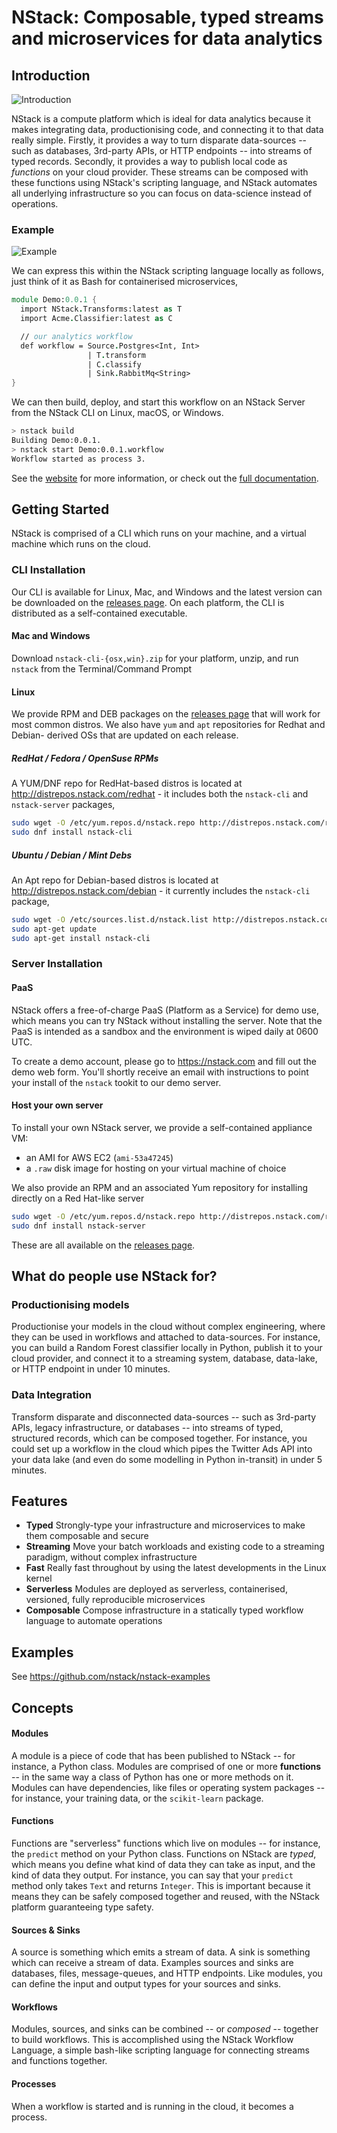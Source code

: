 # NStack: Composable, typed streams and microservices for data analytics

## Introduction

![Introduction](https://cdn.rawgit.com/nstack/nstack/ebe779d9f560ba618b7804bbdceaa589801ea2ff/images/readme-flowchart-intro.svg)

NStack is a compute platform which is ideal for data analytics because it makes integrating data, productionising code, and connecting it to that data really simple. Firstly, it provides a way to turn disparate data-sources -- such as databases, 3rd-party APIs, or HTTP endpoints -- into streams of typed records. Secondly, it provides a way to publish local code as *functions* on your cloud provider. These streams can be composed with these functions using NStack's scripting language, and NStack automates all underlying infrastructure so you can focus on data-science instead of operations.


### Example

![Example](https://cdn.rawgit.com/nstack/nstack/ebe779d9f560ba618b7804bbdceaa589801ea2ff/images/readme-flowchart-example.svg)

We can express this within the NStack scripting language locally as follows, just think of it as Bash for containerised microservices,

```fsharp
module Demo:0.0.1 {
  import NStack.Transforms:latest as T
  import Acme.Classifier:latest as C

  // our analytics workflow
  def workflow = Source.Postgres<Int, Int> 
                 | T.transform
                 | C.classify
                 | Sink.RabbitMq<String>
}
```

We can then build, deploy, and start this workflow on an NStack Server from the NStack CLI on Linux, macOS, or Windows.

```bash
> nstack build
Building Demo:0.0.1.
> nstack start Demo:0.0.1.workflow
Workflow started as process 3.
```


<!-- NStack is platform-agnostic, which means it can run anywhere. -->

See the [website](https://nstack.com) for more information, or check out the [full documentation](https://docs.nstack.com).


## Getting Started

NStack is comprised of a CLI which runs on your machine, and a virtual machine which runs on the cloud.

### CLI Installation

Our CLI is available for Linux, Mac, and Windows and the latest version can be downloaded on the [releases page](https://github.com/nstack/nstack/releases). On each platform, the CLI is distributed as a self-contained executable.

#### Mac and Windows

Download `nstack-cli-{osx,win}.zip` for your platform, unzip, and run `nstack` from the Terminal/Command Prompt

#### Linux

We provide RPM and DEB packages on the [releases page](https://github.com/nstack/nstack/releases) that will work for most common distros. We also have `yum` and `apt` repositories for Redhat and Debian- derived OSs that are updated on each release.

##### RedHat / Fedora / OpenSuse RPMs

A YUM/DNF repo for RedHat-based distros is located at http://distrepos.nstack.com/redhat - it includes both the `nstack-cli` and `nstack-server` packages,

```bash
sudo wget -O /etc/yum.repos.d/nstack.repo http://distrepos.nstack.com/redhat/nstack.repo
sudo dnf install nstack-cli
```

##### Ubuntu / Debian / Mint Debs

An Apt repo for Debian-based distros is located at http://distrepos.nstack.com/debian - it currently includes the `nstack-cli` package,

```bash
sudo wget -O /etc/sources.list.d/nstack.list http://distrepos.nstack.com/debian/nstack.list
sudo apt-get update
sudo apt-get install nstack-cli
```

### Server Installation

#### PaaS

NStack offers a free-of-charge PaaS (Platform as a Service) for demo use, which means you can try NStack without installing the server. Note that the PaaS is intended as a sandbox and the environment is wiped daily at 0600 UTC.

To create a demo account, please go to https://nstack.com and fill out the demo web form. You'll shortly receive an email with instructions to point your install of the `nstack` tookit to our demo server.

#### Host your own server

To install your own NStack server, we provide a self-contained appliance VM:
- an AMI for AWS EC2 (`ami-53a47245`)
- a `.raw` disk image for hosting on your virtual machine of choice

We also provide an RPM and an associated Yum repository for installing directly on a Red Hat-like server

```bash
sudo wget -O /etc/yum.repos.d/nstack.repo http://distrepos.nstack.com/redhat/nstack.repo
sudo dnf install nstack-server
```

These are all available on the [releases page](https://github.com/nstack/nstack/releases).

## What do people use NStack for?

### Productionising models
Productionise your models in the cloud without complex engineering, where they can be used in workflows and attached to data-sources. For instance, you can build a Random Forest classifier locally in Python, publish it to your cloud provider, and connect it to a streaming system, database, data-lake, or HTTP endpoint in under 10 minutes.

### Data Integration
Transform disparate and disconnected data-sources -- such as 3rd-party APIs, legacy infrastructure, or databases -- into streams of typed, structured records, which can be composed together. For instance, you could set up a workflow in the cloud which pipes the Twitter Ads API into your data lake (and even do some modelling in Python in-transit) in under 5 minutes.

## Features
- **Typed** Strongly-type your infrastructure and microservices to make them composable and secure
- **Streaming** Move your batch workloads and existing code to a streaming paradigm, without complex infrastructure
- **Fast** Really fast throughout by using the latest developments in the Linux kernel
- **Serverless** Modules are deployed as serverless, containerised, versioned, fully reproducible microservices 
- **Composable** Compose infrastructure in a statically typed workflow language to automate operations

## Examples

See https://github.com/nstack/nstack-examples

## Concepts

#### Modules

A module is a piece of code that has been published to NStack -- for instance, a Python class. Modules are comprised of one or more **functions** -- in the same way a class of Python has one or more methods on it. Modules can have dependencies, like files or operating system packages -- for instance, your training data, or the ``scikit-learn`` package.

#### Functions

Functions are "serverless" functions which live on modules -- for instance, the `predict` method on your Python class. Functions on NStack are _typed_, which means you define what kind of data they can take as input, and the kind of data they output. For instance, you can say that your `predict` method only takes `Text` and returns `Integer`. This is important because it means they can be safely composed together and reused, with the NStack platform guaranteeing type safety.

#### Sources & Sinks

A source is something which emits a stream of data. A sink is something which can receive a stream of data. Examples  sources and sinks are databases, files, message-queues, and HTTP endpoints. Like modules, you can define the input and output types for your sources and sinks. 

#### Workflows

Modules, sources, and sinks can be combined -- or _composed_ -- together to build workflows. This is accomplished using the NStack Workflow Language, a simple bash-like scripting language for connecting streams and functions together.

#### Processes

When a workflow is started and is running in the cloud, it becomes a process.
